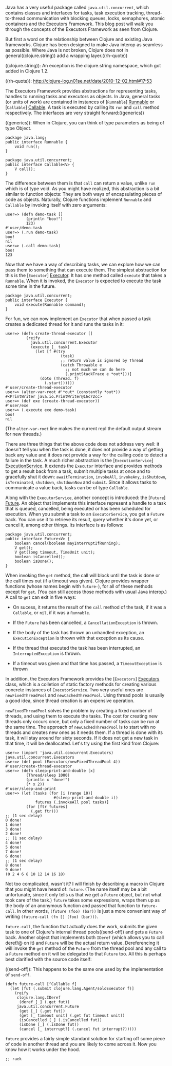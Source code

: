 Java has a very useful package called `java.util.concurrent`, which
contains classes and interfaces for tasks, task execution tracking,
thread-to-thread communication with blocking queues, locks,
semaphores, atomic containers and the Executors Framework. This blog
post will walk you through the concepts of the Executors Framework as
seen from Clojure.

But first a word on the relationship between Clojure and existing Java
frameworks. Clojure has been designed to make Java interop as seamless
as possible. Where Java is not broken, Clojure does not in
general((clojure.string)) add a wrapping layer.((rh-quote))

((clojure.string)): An exception is the clojure.string namespace,
which got added in Clojure 1.2.

((rh-quote)): <http://clojure-log.n01se.net/date/2010-12-02.html#17:53>

The Executors Framework provides abstractions for representing tasks,
handles to running tasks and executors as objects. In Java, general
tasks (or units of work) are contained in instances of [`Runnable`]
[Runnable] or [`Callable`] [Callable]. A task is executed by calling
its `run` and `call` method respectively. The interfaces are very
straight forward:((generics))

((generics)): When in Clojure, you can think of type parameters as
being of type Object.

[Runnable]: <http://download.oracle.com/javase/6/docs/api/java/lang/Runnable.html>
    "Javadoc for java.lang.Runnable"

[Callable]: <http://download.oracle.com/javase/6/docs/api/java/util/concurrent/Callable.html>
    "Javadoc for java.util.concurrent.Callable"

    package java.lang;
    public interface Runnable {
        void run();
    }

    package java.util.concurrent;
    public interface Callable<V> {
        V call();
    }

The difference between them is that `call` can return a value, unlike
`run` which is of type void. As you might have realized, this
abstraction is a bit similar to function objects: They are both ways
of encapsulating pieces of code as objects. Naturally, Clojure
functions implement `Runnable` and `Callable` by invoking itself with
zero arguments:

    user=> (defn demo-task []
             (println "boo!")
             123)
    #'user/demo-task
    user=> (.run demo-task)
    boo!
    nil
    user=> (.call demo-task)
    boo!
    123

Now that we have a way of describing tasks, we can explore how we can
pass them to something that can execute them. The simplest abstraction
for this is the [`Executor`] [Executor]. It has one method called
`execute` that takes a `Runnable`. When it is invoked, the `Executor`
is expected to execute the task some time in the future.

[Executor]: <http://download.oracle.com/javase/6/docs/api/java/util/concurrent/Executor.html>
    "Javadoc for java.util.concurrent.Executor"

    package java.util.concurrent;
    public interface Executor {
        void execute(Runnable command);
    }

For fun, we can now implement an `Executor` that when passed a task
creates a dedicated thread for it and runs the tasks in it:

    user=> (defn create-thread-executor []
             (reify
               java.util.concurrent.Executor
               (execute [_ task]
                 (let [f #(try
                            (task)
                            ;; return value is ignored by Thread
                            (catch Throwable e
                              ;; not much we can do here
                              (.printStackTrace e *out*)))]
                   (doto (Thread. f)
                     (.start))))))
    #'user/create-thread-executor
    user=> (alter-var-root #'*out* (constantly *out*))
    #<PrintWriter java.io.PrintWriter@16c72cc>
    user=> (def exe (create-thread-executor))
    #'user/exe
    user=> (.execute exe demo-task)
    boo!
    nil

(The `alter-var-root` line makes the current repl the default output
stream for new threads.)

There are three things that the above code does not address very well:
it doesn't tell you when the task is done, it does not provide a way
of getting back any value and it does not provide a way for the
calling code to detect a failure in the task. A much richer
abstraction is the [`ExecutionService`] [ExecutionService]. It extends
the `Executor` interface and provides methods to get a result back
from a task, submit multiple tasks at once and to gracefully shut it
down: `awaitTermination`, `invokeAll`, `invokeAny`, `isShutdown`,
`isTerminated`, `shutdown`, `shutdownNow` and `submit`. Since it
allows tasks to communicate a value back, tasks can be of type
`Callable`.

[ExecutionService]: <http://download.oracle.com/javase/6/docs/api/java/util/concurrent/ExecutionService.html>
    "Javadoc for java.util.concurrent.ExecutionService"

Along with the `ExecutorService`, another concept is introduced: the
[`Future`] [Future]. An object that implements this interface
represent a handle to a task that is queued, cancelled, being executed
or has been scheduled for execution. When you submit a task to an
`ExecutorService`, you get a `Future` back. You can use it to retrieve
its result, query whether it's done yet, or cancel it, among other
things. Its interface is as follows:

[Future]: <http://download.oracle.com/javase/6/docs/api/java/util/concurrent/Future.html>
    "Javadoc for java.util.concurrent.Future"

    package java.util.concurrent;
    public interface Future<V> {
        boolean cancel(boolean mayInterruptIfRunning);
        V get();
        V get(long timeout, TimeUnit unit);
        boolean isCancelled();
        boolean isDone();
    }

When invoking the `get` method, the call will block until the task is
done or the call times out (if a timeout was given). Clojure provides
wrapper functions (whose names begin with `future-`), for all of these
methods except for `get`. (You can still access those methods with
usual Java interop.) A call to `get` can exit in five ways:

- On sucess, it returns the result of the `call` method of the task,
  if it was a `Callable`, or `nil`, if it was a `Runnable`.
  
- If the `Future` has been cancelled, a `CancellationException` is
  thrown.
  
- If the body of the task has thrown an unhandled exception, an
  `ExecutionException` is thrown with that exception as its cause.
  
- If the thread that executed the task has been interrupted, an
  `InterruptedException` is thrown.
  
- If a timeout was given and that time has passed, a
  `TimeoutException` is thrown

In addition, the Executors Framework provides the [`Executors`]
[Executors] class, which is a colletion of static factory methods for
creating various concrete instances of `ExecutorService`. Two very
useful ones are `newFixedThreadPool` and `newCachedThreadPool`. Using
thread pools is usually a good idea, since thread creation is an
expensive operation.

[Executors]: <http://download.oracle.com/javase/6/docs/api/java/util/concurrent/Executors.html>
    "Javadoc for java.util.concurrent.Executors"

`newFixedThreadPool` solves the problem by creating a fixed number of
threads, and using them to execute the tasks. The cost for creating
new threads only occurs once, but only a fixed number of tasks can be
run at the same time. The approach of `newCachedThreadPool` is to
start with no threads and creates new ones as it needs them. If a
thread is done with its task, it will stay around for sixty seconds.
If it does not get a new task in that time, it will be deallocated.
Let's try using the first kind from Clojure:

    user=> (import 'java.util.concurrent.Executors)
    java.util.concurrent.Executors
    user=> (def pool (Executors/newFixedThreadPool 4))
    #'user/create-thread-executor
    user=> (defn sleep-print-and-double [x]
             (Thread/sleep 1000)
             (println x "done!")
             (* x 2))
    #'user/sleep-and-print
    user=> (let [tasks (for [i (range 10)]
                         #(sleep-print-and-double i))
                 futures (.invokeAll pool tasks)]
             (for [ftr futures]
               (.get ftr)))
    ;; (1 sec delay)
    0 done!
    1 done!
    3 done!
    2 done!
    ;; (1 sec delay)
    4 done!
    5 done!
    7 done!
    6 done!
    ;; (1 sec delay)
    8 done!
    9 done!
    (0 2 4 6 8 10 12 14 16 18)

Not too complicated, wasn't it? I will finish by describing a macro in
Clojure that you might have heard of: `future`. (The name itself may
be a bit unfortunate, since it only tells us that we get a `Future`
object, but not what took care of the task.) `future` takes some
expressions, wraps them up as the body of an anonymous function and
passed that function to `future-call`. In other words, `(future (foo)
(bar))` is just a more convenient way of writing `(future-call (fn []
(foo) (bar)))`.

`future-call`, the function that actually does the work, submits the
given task to one of Clojure's internal thread pools((send-off)) and
gets a `Future` back. Another object that implements both `IDeref`
(which allows you to call deref/@ on it) and `Future` will be the
actual return value. Dereferencing it will invoke the `get` method of
the `Future` from the thread pool and any call to a `Future` method on
it will be delegated to that `Future` too. All this is perhaps best
clarified with the source code itself:

((send-off)): This happens to be the same one used by the
implementation of `send-off`.

    (defn future-call [^Callable f]
      (let [fut (.submit clojure.lang.Agent/soloExecutor f)]
        (reify
         clojure.lang.IDeref
          (deref [_] (.get fut))
         java.util.concurrent.Future
          (get [_] (.get fut))
          (get [_ timeout unit] (.get fut timeout unit))
          (isCancelled [_] (.isCancelled fut))
          (isDone [_] (.isDone fut))
          (cancel [_ interrupt?] (.cancel fut interrupt?)))))

`future` provides a fairly simple standard solution for starting off
some piece of code in another thread and you are likely to come across
it. Now you know how it works under the hood.

`;; raek`
